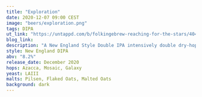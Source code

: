 ```yaml
---
title: "Exploration"
date: 2020-12-07 09:00 CEST
image: "beers/exploration.png"
tags: DIPA
ut_link: "https://untappd.com/b/folkingebrew-reaching-for-the-stars/4048960"
blog_link:
description: "A New England Style Double IPA intensively double dry-hopped with Azacca, Mosaic and Galaxy hops."
style: New England DIPA
abv: "8.2%"
release_date: December 2020
hops: Azacca, Mosaic, Galaxy
yeast: LAIII
malts: Pilsen, Flaked Oats, Malted Oats
background: dark
---
```

